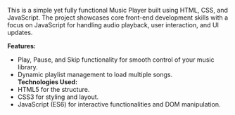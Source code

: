 This is a simple yet fully functional Music Player built using HTML, CSS, and JavaScript. The project showcases core front-end development skills with a focus on JavaScript for handling audio playback, user interaction, and UI updates.

**Features:** <br>
+ Play, Pause, and Skip functionality for smooth control of your music library. <br>
+ Dynamic playlist management to load multiple songs.<br>
**Technologies Used:**<br>
+ HTML5 for the structure.<br>
+ CSS3 for styling and layout.<br>
+ JavaScript (ES6) for interactive functionalities and DOM manipulation.<br>
